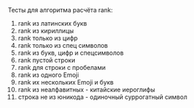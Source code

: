 Тесты для алгоритма расчёта rank:

1. rank из латинских букв
2. rank из кириллицы
3. rank только из цифр
4. rank только из спец символов
5. rank из букв, цифр и спецсимволов
6. rank пустой строки
7. rank для строки с пробелами
8. rank из одного Emoji
9. rank их нескольких Emoji и букв
10. rank из неалфавитных - китайские иероглифы
11. строка не из юникода - одиночный суррогатный символ